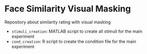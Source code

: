 # Face Similarity Visual Masking
Repository about similarity rating with visual masking

* `stimuli_creation`: MATLAB script to create all stimuli for the main experiment
* `cond_creation`: R script to create the condition file for the main experiment